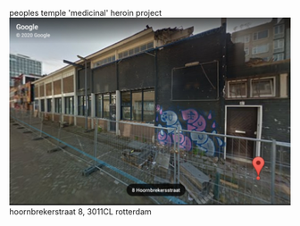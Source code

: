 peoples temple 'medicinal' heroin project
![](https://github.com/nondejus/bemoeigurus-at-work/blob/main/rotterdam%20rijnmond/ArtBoard%20Image%20(105).jpg)
hoornbrekerstraat 8, 3011CL rotterdam

